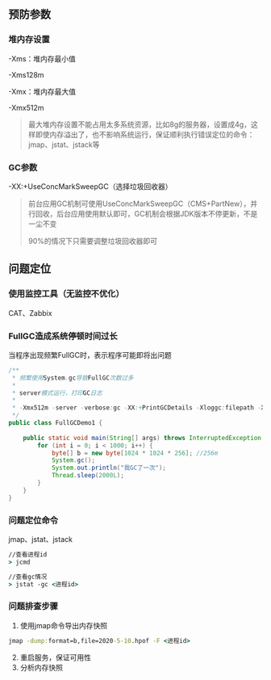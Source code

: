 ## 预防参数
### 堆内存设置
-Xms：堆内存最小值

-Xms128m

-Xmx：堆内存最大值

-Xmx512m

> 最大堆内存设置不能占用太多系统资源，比如8g的服务器，设置成4g，这样即使内存溢出了，也不影响系统运行，保证顺利执行错误定位的命令：jmap、jstat、jstack等

### GC参数
-XX:+UseConcMarkSweepGC（选择垃圾回收器）

> 前台应用GC机制可使用UseConcMarkSweepGC（CMS+PartNew），并行回收，后台应用使用默认即可，GC机制会根据JDK版本不停更新，不是一尘不变
>
> 90%的情况下只需要调整垃圾回收器即可

## 问题定位
### 使用监控工具（无监控不优化）
CAT、Zabbix

### FullGC造成系统停顿时间过长
当程序出现频繁FullGC时，表示程序可能即将出问题
```java
/**
 * 频繁使用System.gc导致FullGC次数过多
 * 
 * server模式运行，打印GC日志
 * 
 * -Xmx512m -server -verbose:gc -XX:+PrintGCDetails -Xloggc:filepath -XX:+HeapDumpOnOutOfMemoryError
 */
public class FullGCDemo1 {
    
    public static void main(String[] args) throws InterruptedException {
        for (int i = 0; i < 1000; i++) {
            byte[] b = new byte[1024 * 1024 * 256]; //256m
            System.gc();
            System.out.println("我GC了一次");
            Thread.sleep(2000L);
        }
    }
}
```

### 问题定位命令
jmap、jstat、jstack

```cmd
//查看进程id
> jcmd

//查看gc情况
> jstat -gc <进程id>
```
### 问题排查步骤
1. 使用jmap命令导出内存快照
```cmd
jmap -dump:format=b,file=2020-5-10.hpof -F <进程id> 
```
2. 重启服务，保证可用性
3. 分析内存快照
